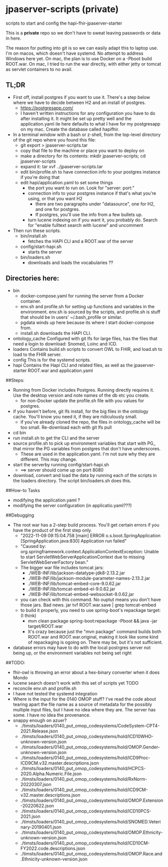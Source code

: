 # jpaserver-scripts (private)
scripts to start and config the hapi-fhir-jpaserver-starter

This is a **private** repo so we don't have to sweat leaving passwords or data in here.

The reason for putting into git is so we can easily adapt this to laptop use.
I'm on macos, which doesn't have systemd. No attempt to address Windows here yet.
On mac, the plan is to use Docker on a -Pboot build ROOT.war. On mac, I tried to run the war
directly, with either jetty or tomcat as servlet containers to no avail. 

## TL;DR
- First off, install postgres if you want to use it. There's a step below where we have to decide between H2 and an install of postgres.
  - https://postgresapp.com/
  - I haven't written instructions for any configuration you have to do after installing it. It might be set up pretty well and the application.yaml ile here defaults to what I have for my postgresapp on my mac. Create the database called hapifhir.
- In a terminal window with a bash or z-shell, from the top-level directory of the git repo where you found this file:
  - git export <branch> > jpaserver-scripts.tar
  - copy that file to the machine or place you want to deploy on
  - make a directory for its contents: mkdir jpaserver-scripts; cd jpaserver-scripts
  - expand it: tar xvf ../jpaserver-scripts.tar
  - edit bin/profile.sh to have connection info to your postgres instance if you're doing that
  - edit hapi/application.yaml to set some things
    - the port you want to run on. Look for "server: port:"
    - connection info to your postgres instance if that's what you're using, or that you want H2
      - there are two paragraphs under "datasource", one for H2, and one for postgres.
      - If postgres, you'll use the info from a few bullets up.
    - turn lucene indexing on if you want it, you probably do. Search for "enable fulltext search with lucene" and uncomment
- Then run these scripts.
  - bin/install.sh
    - fetches the HAPI CLI and a ROOT.war of the server
  - config/start-hapi.sh
    - starts the server
  - bin/loaders.sh
    - downloads and loads the vocabularies ??

## Directories here:
- bin
  - docker-compose.yaml for running the server from a Docker container.
  - env.sh and profile.sh for setting up functions and variables in the environment. env.sh is sourced by the scripts, and profile.sh is stuff that should be in users' ~/.bash_profile or similar. 
  - pgdata winds up here because its where I start docker-compose from.
  - install.sh downloads the HAPI CLI.
- ontology_cache Configured with git lfs for large files, has the files that need a login to download: Snomed, Loinc and ICD.
- loaders Contains build.sh scripts to convert OWL to FHIR, and load.sh to load to the FHIR server.
- config This is for the systemd scripts.
- hapi Contains the Hapi CLI and related files, as well as the jpaserver-starter ROOT.war and application.yaml


##Steps:
- Running from Docker includes Postgres. Running directly requires it. Use the desktop version and note names of the db etc you create.
  - for non-Docker update the profile.sh file with you values for postgres.
- if you haven't before, git lfs install, for the big files in the ontology cache. You'll know you need it, if they are ridiculously small.
  - if you've already cloned the repo, the files in ontology_cache will be too small. Re-download each with git lfs pull <file>
- cd bin
- run install.sh to get the CLI and the server
- source profile.sh  to pick up environment variables that start with PG_ that mirror the PG variables from postgres that don't have underscores.
    - These are used in the application.yaml. I'm not sure why they are different. This may change.
- start the serverby running config/start-hapi.sh
  - ==> server should come up on port 8080
- download, convert and load the data by running each of the scripts in the loaders directory. The script bin/loaders.sh does this.

##How-to Tasks
- modifying the application.yaml ?
- modifying the server configuration (in applicatio.yaml???)

##Debugging
- The root war has a 2-step build process. You'll get certain errors if you have the product of the first step only.
  - "2022-11-09 09:15:04.758 [main] ERROR o.s.boot.SpringApplication [SpringApplication.java:830] Application run failed"
  - "Caused by: org.springframework.context.ApplicationContextException: Unable to start ServletWebServerApplicationContext due to missing ServletWebServerFactory bean."
  - The bigger war file includes tomcat jars:
    - ./WEB-INF/lib/jackson-datatype-jdk8-2.13.2.jar
    - ./WEB-INF/lib/jackson-module-parameter-names-2.13.2.jar
    - ./WEB-INF/lib/tomcat-embed-core-9.0.62.jar
    - ./WEB-INF/lib/tomcat-embed-el-9.0.62.jar
    - ./WEB-INF/lib/tomcat-embed-websocket-9.0.62.jar
  - you can check with this command. No ouptut means you don't have those jars. Bad news.  jar tvf ROOT.war.save | grep tomcat-embed
  - to build it properly, you need to use spring-boot's repackage target: (I think)
    - mvn clean package spring-boot:repackage -Pboot && java -jar target/ROOT.war
    - It's crazy because just the "mvn package" command builds both ROOT.war and ROOT.war.original, making it look like some kind of repackaging is ogoing on. There may be, but it's not sufficient.
- database errors may have to do with the local postrgres server not being up, or the environment variables not being set right


##TODO:
- fhir-owl is throwing an error about a hex-binary converter when it does Mondo
- lucene search doesn't work with this set of scripts yet TODO
- reconcile env.sh and profile.sh
- I have not tested the systemd integration
- Where is the input for the 0140 OMOP stuff? I've read the code about tearing apart the file name as a source of metadata for the possibly multiple input files, but I have no idea where they are. The server has some. I have no idea the provenance.
- snappy enough on azuer?
  - ./timsts/loaders/0140_put_omop_codesystems/CodeSystem-CPT4-2021.Release.json
  - ./timsts/loaders/0140_put_omop_codesystems/hold/ICD10WHO-unknown-version.json
  - ./timsts/loaders/0140_put_omop_codesystems/hold/OMOP.Gender-unknown-version.json
  - ./timsts/loaders/0140_put_omop_codesystems/hold/ICD9Proc-ICD9CM.v32.master.descriptions.json
  - ./timsts/loaders/0140_put_omop_codesystems/hold/HCPCS-2020.Alpha.Numeric.File.json
  - ./timsts/loaders/0140_put_omop_codesystems/hold/RxNorm-20220307.json
  - ./timsts/loaders/0140_put_omop_codesystems/hold/ICD9CM-v32.master.descriptions.json
  - ./timsts/loaders/0140_put_omop_codesystems/hold/OMOP.Extension-20220622.json
  - ./timsts/loaders/0140_put_omop_codesystems/hold/ICD10PCS-2021.json
  - ./timsts/loaders/0140_put_omop_codesystems/hold/SNOMED.Veterinary-20190401.json
  - ./timsts/loaders/0140_put_omop_codesystems/hold/OMOP.Ethnicity-unknown-version.json
  - ./timsts/loaders/0140_put_omop_codesystems/hold/ICD10CM-FY2022.code.descriptions.json
  - ./timsts/loaders/0140_put_omop_codesystems/hold/OMOP.Race.and.Ethnicity-unknown-version.json



